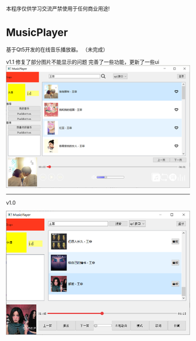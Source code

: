 本程序仅供学习交流严禁使用于任何商业用途!
# MusicPlayer
基于Qt5开发的在线音乐播放器。 （未完成）

v1.1
修复了部分图片不能显示的问题
完善了一些功能，更新了一些ui
![image](https://github.com/buyanqifan/MusicPlayer/blob/master/image/pic/picv1.1.png)


------------------------------------------------------------
v1.0

![image](https://github.com/buyanqifan/MusicPlayer/blob/master/image/pic/picv1.0.png)
